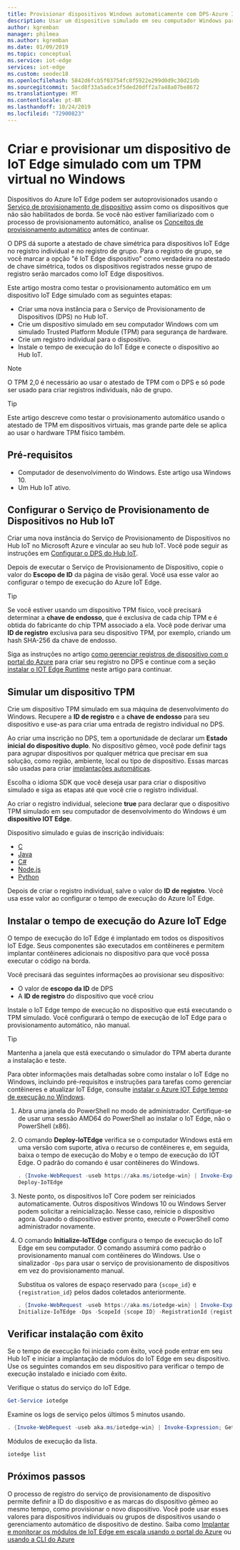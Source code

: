 ```yaml
---
title: Provisionar dispositivos Windows automaticamente com DPS-Azure IoT Edge | Microsoft Docs
description: Usar um dispositivo simulado em seu computador Windows para testar o provisionamento automático de dispositivos para o Azure IoT Edge com o serviço de provisionamento de dispositivos
author: kgremban
manager: philmea
ms.author: kgremban
ms.date: 01/09/2019
ms.topic: conceptual
ms.service: iot-edge
services: iot-edge
ms.custom: seodec18
ms.openlocfilehash: 5842d6fcb5f03754fc8f5922e299d0d9c30d21db
ms.sourcegitcommit: 5acd8f33a5adce3f5ded20dff2a7a48a07be8672
ms.translationtype: MT
ms.contentlocale: pt-BR
ms.lasthandoff: 10/24/2019
ms.locfileid: "72900823"
---
```

# <a name="create-and-provision-a-simulated-iot-edge-device-with-a-virtual-tpm-on-windows"></a>Criar e provisionar um dispositivo de IoT Edge simulado com um TPM virtual no Windows

Dispositivos do Azure IoT Edge podem ser autoprovisionados usando o [Serviço de provisionamento de dispositivo](../iot-dps/index.yml) assim como os dispositivos que não são habilitados de borda. Se você não estiver familiarizado com o processo de provisionamento automático, analise os [Conceitos de provisionamento automático](../iot-dps/concepts-auto-provisioning.md) antes de continuar.

O DPS dá suporte a atestado de chave simétrica para dispositivos IoT Edge no registro individual e no registro de grupo. Para o registro de grupo, se você marcar a opção "é IoT Edge dispositivo" como verdadeira no atestado de chave simétrica, todos os dispositivos registrados nesse grupo de registro serão marcados como IoT Edge dispositivos. 

Este artigo mostra como testar o provisionamento automático em um dispositivo IoT Edge simulado com as seguintes etapas:

* Criar uma nova instância para o Serviço de Provisionamento de Dispositivos (DPS) no Hub IoT.
* Crie um dispositivo simulado em seu computador Windows com um simulado Trusted Platform Module (TPM) para segurança de hardware.
* Crie um registro individual para o dispositivo.
* Instale o tempo de execução do IoT Edge e conecte o dispositivo ao Hub IoT.

> [!NOTE]
> O TPM 2,0 é necessário ao usar o atestado de TPM com o DPS e só pode ser usado para criar registros individuais, não de grupo.

> [!TIP]
> Este artigo descreve como testar o provisionamento automático usando o atestado de TPM em dispositivos virtuais, mas grande parte dele se aplica ao usar o hardware TPM físico também.

## <a name="prerequisites"></a>Pré-requisitos

* Computador de desenvolvimento do Windows. Este artigo usa Windows 10.
* Um Hub IoT ativo.

## <a name="set-up-the-iot-hub-device-provisioning-service"></a>Configurar o Serviço de Provisionamento de Dispositivos no Hub IoT

Criar uma nova instância do Serviço de Provisionamento de Dispositivos no Hub IoT no Microsoft Azure e vincular ao seu hub IoT. Você pode seguir as instruções em [Configurar o DPS do Hub IoT](../iot-dps/quick-setup-auto-provision.md).

Depois de executar o Serviço de Provisionamento de Dispositivo, copie o valor do **Escopo de ID** da página de visão geral. Você usa esse valor ao configurar o tempo de execução do Azure IoT Edge.

> [!TIP]
> Se você estiver usando um dispositivo TPM físico, você precisará determinar a **chave de endosso**, que é exclusiva de cada chip TPM e é obtida do fabricante do chip TPM associado a ela. Você pode derivar uma **ID de registro** exclusiva para seu dispositivo TPM, por exemplo, criando um hash SHA-256 da chave de endosso.
>
> Siga as instruções no artigo [como gerenciar registros de dispositivo com o portal do Azure](../iot-dps/how-to-manage-enrollments.md) para criar seu registro no DPS e continue com a seção [instalar o IOT Edge Runtime](#install-the-iot-edge-runtime) neste artigo para continuar.

## <a name="simulate-a-tpm-device"></a>Simular um dispositivo TPM

Crie um dispositivo TPM simulado em sua máquina de desenvolvimento do Windows. Recupere a **ID de registro** e a **chave de endosso** para seu dispositivo e use-as para criar uma entrada de registro individual no DPS.

Ao criar uma inscrição no DPS, tem a oportunidade de declarar um **Estado inicial do dispositivo duplo**. No dispositivo gêmeo, você pode definir tags para agrupar dispositivos por qualquer métrica que precisar em sua solução, como região, ambiente, local ou tipo de dispositivo. Essas marcas são usadas para criar [implantações automáticas](how-to-deploy-monitor.md).

Escolha o idioma SDK que você deseja usar para criar o dispositivo simulado e siga as etapas até que você crie o registro individual.

Ao criar o registro individual, selecione **true** para declarar que o dispositivo TPM simulado em seu computador de desenvolvimento do Windows é um **dispositivo IOT Edge**.

Dispositivo simulado e guias de inscrição individuais:

* [C](../iot-dps/quick-create-simulated-device.md)
* [Java](../iot-dps/quick-create-simulated-device-tpm-java.md)
* [C#](../iot-dps/quick-create-simulated-device-tpm-csharp.md)
* [Node.js](../iot-dps/quick-create-simulated-device-tpm-node.md)
* [Python](../iot-dps/quick-create-simulated-device-tpm-python.md)

Depois de criar o registro individual, salve o valor do **ID de registro**. Você usa esse valor ao configurar o tempo de execução do Azure IoT Edge.

## <a name="install-the-iot-edge-runtime"></a>Instalar o tempo de execução do Azure IoT Edge

O tempo de execução do IoT Edge é implantado em todos os dispositivos IoT Edge. Seus componentes são executados em contêineres e permitem implantar contêineres adicionais no dispositivo para que você possa executar o código na borda.

Você precisará das seguintes informações ao provisionar seu dispositivo:

* O valor de **escopo da ID** de DPS
* A **ID de registro** do dispositivo que você criou

Instale o IoT Edge tempo de execução no dispositivo que está executando o TPM simulado. Você configurará o tempo de execução de IoT Edge para o provisionamento automático, não manual.

> [!TIP]
> Mantenha a janela que está executando o simulador do TPM aberta durante a instalação e teste.

Para obter informações mais detalhadas sobre como instalar o IoT Edge no Windows, incluindo pré-requisitos e instruções para tarefas como gerenciar contêineres e atualizar IoT Edge, consulte [instalar o Azure IOT Edge tempo de execução no Windows](how-to-install-iot-edge-windows.md).

1. Abra uma janela do PowerShell no modo de administrador. Certifique-se de usar uma sessão AMD64 do PowerShell ao instalar o IoT Edge, não o PowerShell (x86).

1. O comando **Deploy-IoTEdge** verifica se o computador Windows está em uma versão com suporte, ativa o recurso de contêineres e, em seguida, baixa o tempo de execução do Moby e o tempo de execução do IOT Edge. O padrão do comando é usar contêineres do Windows.

   ```powershell
   . {Invoke-WebRequest -useb https://aka.ms/iotedge-win} | Invoke-Expression; `
   Deploy-IoTEdge
   ```

1. Neste ponto, os dispositivos IoT Core podem ser reiniciados automaticamente. Outros dispositivos Windows 10 ou Windows Server podem solicitar a reinicialização. Nesse caso, reinicie o dispositivo agora. Quando o dispositivo estiver pronto, execute o PowerShell como administrador novamente.

1. O comando **Initialize-IoTEdge** configura o tempo de execução do IoT Edge em seu computador. O comando assumirá como padrão o provisionamento manual com contêineres do Windows. Use o sinalizador `-Dps` para usar o serviço de provisionamento de dispositivos em vez do provisionamento manual.

   Substitua os valores de espaço reservado para `{scope_id}` e `{registration_id}` pelos dados coletados anteriormente.

   ```powershell
   . {Invoke-WebRequest -useb https://aka.ms/iotedge-win} | Invoke-Expression; `
   Initialize-IoTEdge -Dps -ScopeId {scope ID} -RegistrationId {registration ID}
   ```

## <a name="verify-successful-installation"></a>Verificar instalação com êxito

Se o tempo de execução foi iniciado com êxito, você pode entrar em seu Hub IoT e iniciar a implantação de módulos do IoT Edge em seu dispositivo. Use os seguintes comandos em seu dispositivo para verificar o tempo de execução instalado e iniciado com êxito.  

Verifique o status do serviço do IoT Edge.

```powershell
Get-Service iotedge
```

Examine os logs de serviço pelos últimos 5 minutos usando.

```powershell
. {Invoke-WebRequest -useb aka.ms/iotedge-win} | Invoke-Expression; Get-IoTEdgeLog
```

Módulos de execução da lista.

```powershell
iotedge list
```

## <a name="next-steps"></a>Próximos passos

O processo de registro do serviço de provisionamento de dispositivo permite definir a ID do dispositivo e as marcas do dispositivo gêmeo ao mesmo tempo, como provisionar o novo dispositivo. Você pode usar esses valores para dispositivos individuais ou grupos de dispositivos usando o gerenciamento automático de dispositivo de destino. Saiba como [Implantar e monitorar os módulos de IoT Edge em escala usando o portal do Azure](how-to-deploy-monitor.md) ou [usando a CLI do Azure](how-to-deploy-monitor-cli.md)
